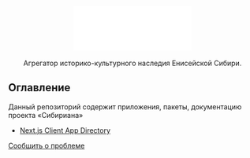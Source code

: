 <p align="center">
  <picture>
  <source media="(prefers-color-scheme: dark)" srcset="https://raw.githubusercontent.com/dkrasnovdev/siberiana-public-assets/main/assets/siberiana-logo-dark-background.svg">
  <img src="https://raw.githubusercontent.com/dkrasnovdev/siberiana-public-assets/main/assets/siberiana-logo-dark-background.svg" width="240" height="90" alt="Logo for Siberiana">
</picture>
</p>

<p align="center">
  Агрегатор историко-культурного наследия Енисейской Сибири.
</p>

## Оглавление

Данный репозиторий содержит приложения, пакеты, документацию проекта «Сибириана»

- [Next.js Client App Directory](https://github.com/dkrasnovdev/siberiana/tree/main/apps/client)

[Сообщить о проблеме](https://github.com/dkrasnovdev/siberiana/issues/new)
